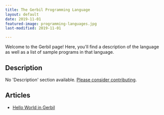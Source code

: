 ```yaml
---
title: The Gerbil Programming Language
layout: default
date: 2019-11-01
featured-image: programming-languages.jpg
last-modified: 2019-11-01

---
```


Welcome to the Gerbil page! Here, you'll find a description of the language as well as a list of sample programs in that language.

## Description

No 'Description' section available. [Please consider contributing](https://github.com/TheRenegadeCoder/sample-programs-website).

## Articles

- [Hello World in Gerbil](https://sampleprograms.io/projects/hello-world/gerbil)